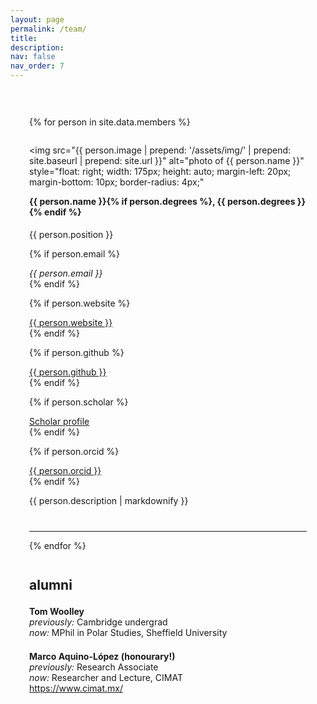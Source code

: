 ```yaml
---
layout: page
permalink: /team/
title:
description:
nav: false
nav_order: 7
---
```


<div style="max-width: 600px; margin: 0 auto; padding: 30px;">

{% for person in site.data.members %}

<div id="{{ person.name | replace: ' ', '-' }}" style="overflow: hidden; padding-top: 60px; margin-top: -60px; margin-bottom: 40px;">

  <!-- Float image right and keep it close -->
  <img
    src="{{ person.image | prepend: '/assets/img/' | prepend: site.baseurl | prepend: site.url }}"
    alt="photo of {{ person.name }}"
    style="float: right; width: 175px; height: auto; margin-left: 20px; margin-bottom: 10px; border-radius: 4px;"
  >

  <!-- All content flows around the image -->
  <h4 style="margin-top: 0;">{{ person.name }}{% if person.degrees %}, {{ person.degrees }}{% endif %}</h4>
  <p style="margin: 0;">{{ person.position }}</p>

  {% if person.email %}
    <p style="margin: 0;">
      <i class="fa fa-envelope"></i> <em>{{ person.email }}</em>
    </p>
  {% endif %}

  {% if person.website %}
    <p style="margin: 0;">
      <i class="fa fa-globe"></i> <a href="{{ person.website }}" target="_blank">{{ person.website }}</a>
    </p>
  {% endif %}

  {% if person.github %}
    <p style="margin: 0;">
      <i class="fab fa-github"></i> <a href="https://github.com/{{ person.github }}" target="_blank">{{ person.github }}</a>
    </p>
  {% endif %}

  {% if person.scholar %}
    <p style="margin: 0;">
      <i class="ai ai-google-scholar"></i> <a href="http://scholar.google.com/citations?user={{ person.scholar }}" target="_blank">Scholar profile</a>
    </p>
  {% endif %}

  {% if person.orcid %}
    <p style="margin: 0;">
      <i class="ai ai-orcid"></i> <a href="http://{{ person.orcid }}" target="_blank">{{ person.orcid }}</a>
    </p>
  {% endif %}

  <!-- Description still part of this block so it wraps too -->
  <div style="margin-top: 12px;">
    {{ person.description | markdownify }}
  </div>
</div>
<hr>
{% endfor %}


<h2 style="margin-top: 2em;">alumni</h2>

<div style="margin-top: 1.5em; margin-bottom: 1.2em;">
  <p>
    <strong>Tom Woolley</strong><br>
    <em>previously:</em> Cambridge undergrad <br>
    <em>now:</em> MPhil in Polar Studies, Sheffield University <br>
  </p>
</div>

<div style="margin-top: 1.5em; margin-bottom: 1.2em;">
  <p>
    <strong>Marco Aquino-López (honourary!)</strong><br>
    <em>previously:</em> Research Associate <br>
    <em>now:</em> Researcher and Lecture, CIMAT <br>
    <i class="fa fa-globe"></i>
    <a href="https://www.cimat.mx/" target="_blank">
      https://www.cimat.mx/
    </a>
  </p>
</div>


</div>

